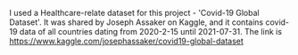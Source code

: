 
I used a Healthcare-relate dataset for this project - 'Covid-19 Global Dataset'. 
It was shared by Joseph Assaker on Kaggle, and it contains covid-19 data of all countries  dating from 2020-2-15 until 2021-07-31. 
The link is https://www.kaggle.com/josephassaker/covid19-global-dataset
